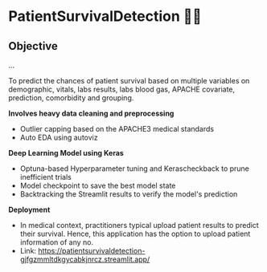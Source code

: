 # PatientSurvivalDetection 🏥💊 #

**Objective**
---
...

To predict the chances of patient survival based on multiple variables on demographic, vitals, labs results, labs blood gas, APACHE covariate, prediction, comorbidity and grouping.

**Involves heavy data cleaning and preprocessing**
- Outlier capping based on the APACHE3 medical standards
- Auto EDA using autoviz

**Deep Learning Model using Keras**
- Optuna-based Hyperparameter tuning and Kerascheckback to prune inefficient trials
- Model checkpoint to save the best model state
- Backtracking the Streamlit results to verify the model's prediction

**Deployment**
- In medical context, practitioners typical upload patient results to predict their survival. Hence, this application has the option to upload patient information of any no.
- Link: https://patientsurvivaldetection-gjfgzmmltdkgycabkjnrcz.streamlit.app/
